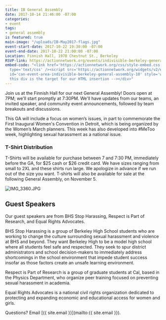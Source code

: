 ```yaml
---
title: IB General Assembly
date: 2017-10-14 21:46:00 -07:00
categories:
- event
tags:
- general assembly
is featured: true
main-image: "/uploads/IB-May2017-flags.jpg"
event-start-date: 2017-10-22 19:30:00 -07:00
event-end-date: 2017-10-22 21:00:00 -07:00
Location: Finnish Hall, 1970 Chestnut St., Berkeley
RSVP-link: https://actionnetwork.org/events/indivisible-berkeley-general-assembly-10?source=website
embed-code: "<link href='https://actionnetwork.org/css/style-embed.css' rel='stylesheet'
  type='text/css' /><script src='https://actionnetwork.org/widgets/v2/event/indivisible-berkeley-general-assembly-10?format=js&source=widget'></script><div
  id='can-event-area-indivisible-berkeley-general-assembly-10' style='width: 100%'><!--
  this div is the target for our HTML insertion --></div>"
---
```


Join us at the Finnish Hall for our next General Assembly! Doors open at 7PM; we'll start promptly at 7:30PM.  We'll have updates from our teams, an invited speaker, and community event announcements, followed by team breakouts and discussions.

This GA will include a focus on women’s issues, in part to commemorate the First Inaugural Women's Convention in Detroit, which is being organized by the Women’s March planners. This week has also developed into #MeToo week, highlighting sexual harassment as a national issue.

### T-Shirt Distribution

T-Shirts will be available for purchase between 7 and 7:30 PM, immediately before the GA, for $25 cash or $26 credit card. We have sizes ranging from small to 2XL and these shirts run large. We apologize in advance if we run out of the size you want. T-shirts will also be available for sale at the following General Assembly, on November 5.

![IMG_3360.JPG](/uploads/IMG_3360.JPG)

## Guest Speakers

Our guest speakers are from BHS Stop Harassing, Respect is Part of Research, and Equal Rights Advocates.

BHS Stop Harassing is a group of Berkeley High School students who are working to change the culture surrounding sexual harassment and violence at BHS and beyond. They want Berkeley High to be a model high school where all students feel safe and respected. They seek to spur district administrators and school decision-makers to immediately address shortcomings in the school environment that impede student success insofar as those factors create an unsafe learning environment.

Respect is Part of Research is a group of graduate students at Cal, based in the Physics Department, who organize peer training focused on preventing sexual harassment in academia.

Equal Rights Advocates is a national civil rights organization dedicated to protecting and expanding economic and educational access for women and girls.

Questions? Email [{{ site.email }}](mailto:{{ site.email }}).
